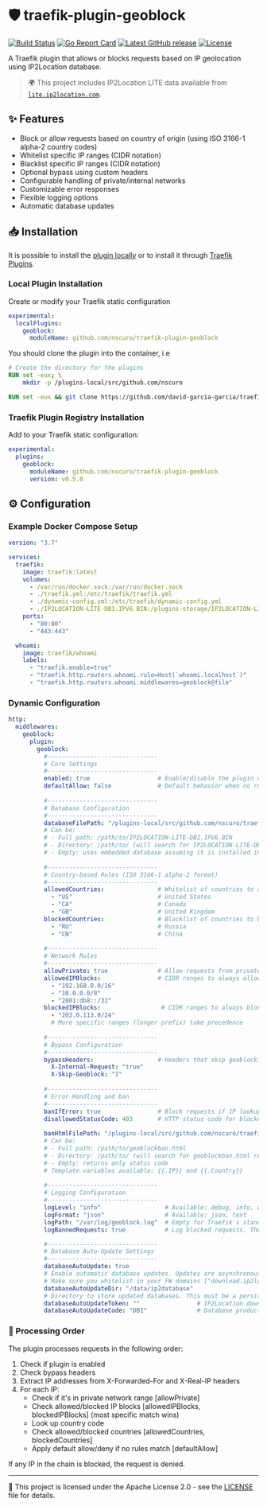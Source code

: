 # 🛡️ traefik-plugin-geoblock

[![Build Status](https://github.com/nscuro/traefik-plugin-geoblock/actions/workflows/ci.yml/badge.svg)](https://github.com/nscuro/traefik-plugin-geoblock/actions/workflows/ci.yml)
[![Go Report Card](https://goreportcard.com/badge/github.com/nscuro/traefik-plugin-geoblock)](https://goreportcard.com/report/github.com/nscuro/traefik-plugin-geoblock)
[![Latest GitHub release](https://img.shields.io/github/v/release/nscuro/traefik-plugin-geoblock?sort=semver)](https://github.com/nscuro/traefik-plugin-geoblock/releases/latest)
[![License](https://img.shields.io/badge/license-Apache%202.0-brightgreen.svg)](LICENSE)  

A Traefik plugin that allows or blocks requests based on IP geolocation using IP2Location database.

> 🌍 This project includes IP2Location LITE data available from [`lite.ip2location.com`](https://lite.ip2location.com/database/ip-country).

## ✨ Features

- Block or allow requests based on country of origin (using ISO 3166-1 alpha-2 country codes)
- Whitelist specific IP ranges (CIDR notation)
- Blacklist specific IP ranges (CIDR notation)
- Optional bypass using custom headers
- Configurable handling of private/internal networks
- Customizable error responses
- Flexible logging options
- Automatic database updates

## 📥 Installation

It is possible to install the [plugin locally](https://traefik.io/blog/using-private-plugins-in-traefik-proxy-2-5/) or to install it through [Traefik Plugins]([Plugins](https://plugins.traefik.io/plugins)).

### Local Plugin Installation

Create or modify your Traefik static configuration

```yaml
experimental:
  localPlugins:
    geoblock:
      moduleName: github.com/nscuro/traefik-plugin-geoblock
```

You should clone the plugin into the container, i.e

```dockerfile
# Create the directory for the plugins
RUN set -eux; \
    mkdir -p /plugins-local/src/github.com/nscuro

RUN set -eux && git clone https://github.com/david-garcia-garcia/traefik-plugin-geoblock /plugins-local/src/github.com/nscuro/traefik-plugin-geoblock --branch v1.0.0-beta.5 --single-branch
```

### Traefik Plugin Registry Installation

Add to your Traefik static configuration:

```yaml
experimental:
  plugins:
    geoblock:
      moduleName: github.com/nscuro/traefik-plugin-geoblock
      version: v0.5.0
```

## ⚙️ Configuration

### Example Docker Compose Setup

```yaml
version: "3.7"

services:
  traefik:
    image: traefik:latest
    volumes:
      - /var/run/docker.sock:/var/run/docker.sock
      - ./traefik.yml:/etc/traefik/traefik.yml
      - ./dynamic-config.yml:/etc/traefik/dynamic-config.yml
      - ./IP2LOCATION-LITE-DB1.IPV6.BIN:/plugins-storage/IP2LOCATION-LITE-DB1.IPV6.BIN
    ports:
      - "80:80"
      - "443:443"

  whoami:
    image: traefik/whoami
    labels:
      - "traefik.enable=true"
      - "traefik.http.routers.whoami.rule=Host(`whoami.localhost`)"
      - "traefik.http.routers.whoami.middlewares=geoblock@file"
```

### Dynamic Configuration

```yaml
http:
  middlewares:
    geoblock:
      plugin:
        geoblock:
          #-------------------------------
          # Core Settings
          #-------------------------------
          enabled: true                   # Enable/disable the plugin entirely
          defaultAllow: false             # Default behavior when no rules match (false = block)
          
          #-------------------------------
          # Database Configuration
          #-------------------------------
          databaseFilePath: "/plugins-local/src/github.com/nscuro/traefik-plugin-geoblock/IP2LOCATION-LITE-DB1.IPV6.BIN"
          # Can be:
          # - Full path: /path/to/IP2LOCATION-LITE-DB1.IPV6.BIN
          # - Directory: /path/to/ (will search for IP2LOCATION-LITE-DB1.IPV6.BIN recursively). Use /plugins-storage/sources/ if you are installing from plugin repository.
          # - Empty: uses embedded database assuming it is installed in /plugins-local/src/github.com/nscuro/traefik-plugin-geoblock/
          
          #-------------------------------
          # Country-based Rules (ISO 3166-1 alpha-2 format)
          #-------------------------------
          allowedCountries:               # Whitelist of countries to allow
            - "US"                        # United States
            - "CA"                        # Canada
            - "GB"                        # United Kingdom
          blockedCountries:               # Blacklist of countries to block
            - "RU"                        # Russia
            - "CN"                        # China
            
          #-------------------------------
          # Network Rules
          #-------------------------------
          allowPrivate: true              # Allow requests from private/internal networks (marked as "PRIVATE")
          allowedIPBlocks:                # CIDR ranges to always allow (highest priority)
            - "192.168.0.0/16"
            - "10.0.0.0/8"
            - "2001:db8::/32"
          blockedIPBlocks:                 # CIDR ranges to always block
            - "203.0.113.0/24"
            # More specific ranges (longer prefix) take precedence
          
          #-------------------------------
          # Bypass Configuration
          #-------------------------------
          bypassHeaders:                  # Headers that skip geoblocking entirely
            X-Internal-Request: "true"
            X-Skip-Geoblock: "1"
            
          #-------------------------------
          # Error Handling and ban
          #-------------------------------
          banIfError: true                # Block requests if IP lookup fails
          disallowedStatusCode: 403       # HTTP status code for blocked requests. If you are using banHtmlFilePath make sure to set this to a valid code (such as NOT 204).
          
          banHtmlFilePath: "/plugins-local/src/github.com/nscuro/traefik-plugin-geoblock/geoblockban.html"
          # Can be:
          # - Full path: /path/to/geoblockban.html
          # - Directory: /path/to/ (will search for geoblockban.html recursively). Use /plugins-storage/sources/ if you are installing from plugin repository.
          # - Empty: returns only status code
          # Template variables available: {{.IP}} and {{.Country}}
          
          #-------------------------------
          # Logging Configuration
          #-------------------------------
          logLevel: "info"                  # Available: debug, info, warn, error
          logFormat: "json"                 # Available: json, text
          logPath: "/var/log/geoblock.log"  # Empty for Traefik's standard output
          logBannedRequests: true           # Log blocked requests. They will be logged at info level.

          #-------------------------------
          # Database Auto-Update Settings
          #-------------------------------
          databaseAutoUpdate: true                   
          # Enable automatic database updates. Updates are asynchronous and triggere during middleware startup. The updated database will be used when the middleware starts again.
          # Make sure you whitelist in your FW domains ["download.ip2location.com", "www.ip2location.com"]
          databaseAutoUpdateDir: "/data/ip2database" 
          # Directory to store updated databases. This must be a persitent volme in the traefik pod.
          databaseAutoUpdateToken: ""                # IP2Location download token (if using premium)
          databaseAutoUpdateCode: "DB1"              # Database product code to download (if using premium)

```

### 🔄 Processing Order

The plugin processes requests in the following order:

1. Check if plugin is enabled
2. Check bypass headers
3. Extract IP addresses from X-Forwarded-For and X-Real-IP headers
4. For each IP:
   - Check if it's in private network range [allowPrivate]
   - Check allowed/blocked IP blocks [allowedIPBlocks, blockedIPBlocks] (most specific match wins)
   - Look up country code 
   - Check allowed/blocked countries [allowedCountries, blockedCountries]
   - Apply default allow/deny if no rules match [defaultAllow]

If any IP in the chain is blocked, the request is denied.

---

📄 This project is licensed under the Apache License 2.0 - see the [LICENSE](LICENSE) file for details.
